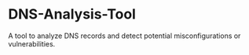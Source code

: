 # DNS-Analysis-Tool
A tool to analyze DNS records and detect potential misconfigurations or vulnerabilities.
